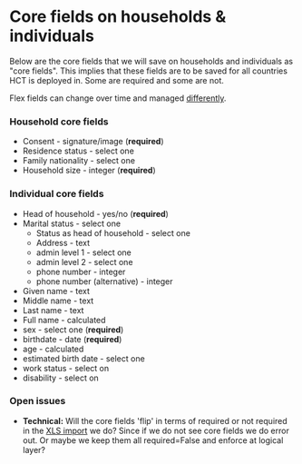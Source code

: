 # Core fields on households & individuals

Below are the core fields that we will save on households and individuals as "core fields". This implies that these fields are to be saved for all countries HCT is deployed in. Some are required and some are not.

Flex fields can change over time and managed [differently](../../hq/uploading-and-managing-flex-fields.md).

### Household core fields

* Consent - signature/image \(**required**\)
* Residence status - select one
* Family nationality - select one
* Household size - integer \(**required**\)

### Individual core fields

* Head of household - yes/no \(**required**\)
* Marital status - select one
  * Status as head of household - select one
  * Address - text
  * admin level 1 - select one
  * admin level 2 - select one
  * phone number - integer
  * phone number \(alternative\) - integer
* Given name - text
* Middle name - text
* Last name - text
* Full name - calculated
* sex - select one \(**required**\)
* birthdate - date \(**required**\)
* age - calculated
* estimated birth date - select one
* work status - select on
* disability - select on

### Open issues

* **Technical:** Will the core fields 'flip' in terms of required or not required in the [XLS import](../../hq/uploading-and-managing-flex-fields.md) we do? Since if we do not see core fields we do error out. Or maybe we keep them all required=False and enforce at logical layer?



